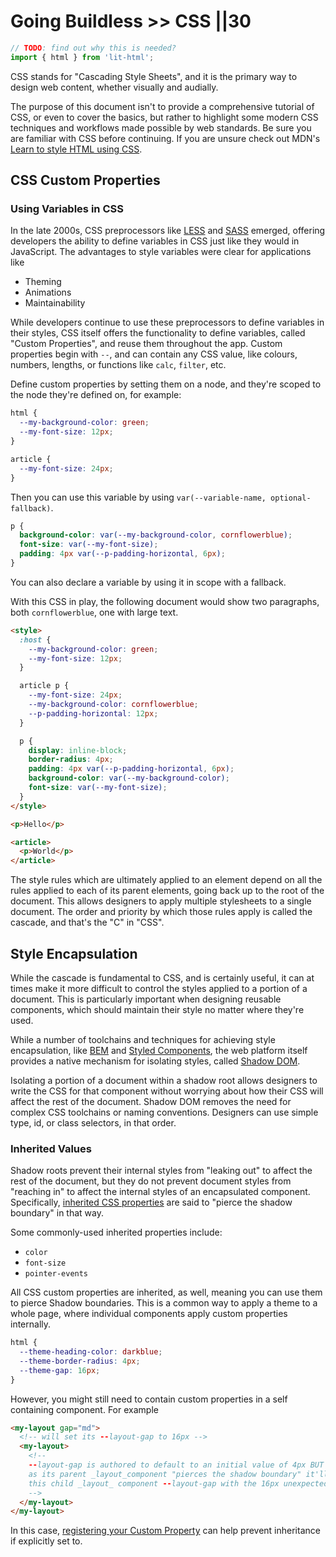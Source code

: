 # Going Buildless >> CSS ||30

```js script
// TODO: find out why this is needed?
import { html } from 'lit-html';
```

<abbr>CSS</abbr> stands for "Cascading Style Sheets", and it is the primary way to design web content, whether visually and audially.

The purpose of this document isn't to provide a comprehensive tutorial of CSS, or even to cover the basics, but rather to highlight some modern CSS techniques and workflows made possible by web standards. Be sure you are familiar with CSS before continuing. If you are unsure check out MDN's [Learn to style HTML using CSS](https://developer.mozilla.org/en-US/docs/Learn/CSS).

## CSS Custom Properties

### Using Variables in CSS

In the late 2000s, CSS preprocessors like [LESS](http://lesscss.org) and [SASS](https://sass-lang.com) emerged, offering developers the ability to define variables in CSS just like they would in JavaScript. The advantages to style variables were clear for applications like

- Theming
- Animations
- Maintainability

While developers continue to use these preprocessors to define variables in their styles, CSS itself offers the functionality to define variables, called "Custom Properties", and reuse them throughout the app. Custom properties begin with `--`, and can contain any CSS value, like colours, numbers, lengths, or functions like `calc`, `filter`, etc.

Define custom properties by setting them on a node, and they're scoped to the node they're defined on, for example:

```css
html {
  --my-background-color: green;
  --my-font-size: 12px;
}

article {
  --my-font-size: 24px;
}
```

Then you can use this variable by using `var(--variable-name, optional-fallback)`.

```css
p {
  background-color: var(--my-background-color, cornflowerblue);
  font-size: var(--my-font-size);
  padding: 4px var(--p-padding-horizontal, 6px);
}
```

You can also declare a variable by using it in scope with a fallback.

With this CSS in play, the following document would show two paragraphs, both `cornflowerblue`, one with large text.

```html preview-story
<style>
  :host {
    --my-background-color: green;
    --my-font-size: 12px;
  }

  article p {
    --my-font-size: 24px;
    --my-background-color: cornflowerblue;
    --p-padding-horizontal: 12px;
  }

  p {
    display: inline-block;
    border-radius: 4px;
    padding: 4px var(--p-padding-horizontal, 6px);
    background-color: var(--my-background-color);
    font-size: var(--my-font-size);
  }
</style>

<p>Hello</p>

<article>
  <p>World</p>
</article>
```

The style rules which are ultimately applied to an element depend on all the rules applied to each of its parent elements, going back up to the root of the document. This allows designers to apply multiple stylesheets to a single document. The order and priority by which those rules apply is called the cascade, and that's the "C" in "CSS".

## Style Encapsulation

While the cascade is fundamental to CSS, and is certainly useful, it can at times make it more difficult to control the styles applied to a portion of a document. This is particularly important when designing reusable components, which should maintain their style no matter where they're used.

While a number of toolchains and techniques for achieving style encapsulation, like [BEM](http://getbem.com/introduction/) and [Styled Components](https://github.com/styled-components/styled-components), the web platform itself provides a native mechanism for isolating styles, called [Shadow DOM](https://www.w3.org/TR/shadow-dom/).

Isolating a portion of a document within a shadow root allows designers to write the CSS for that component without worrying about how their CSS will affect the rest of the document. Shadow DOM removes the need for complex CSS toolchains or naming conventions. Designers can use simple type, id, or class selectors, in that order.

### Inherited Values

Shadow roots prevent their internal styles from "leaking out" to affect the rest of the document, but they do not prevent document styles from "reaching in" to affect the internal styles of an encapsulated component. Specifically, [inherited CSS properties](https://developer.mozilla.org/en-US/docs/Web/CSS/inheritance) are said to "pierce the shadow boundary" in that way.

Some commonly-used inherited properties include:

- `color`
- `font-size`
- `pointer-events`

All CSS custom properties are inherited, as well, meaning you can use them to pierce Shadow boundaries. This is a common way to apply a theme to a whole page, where individual components apply custom properties internally.

```CSS
html {
  --theme-heading-color: darkblue;
  --theme-border-radius: 4px;
  --theme-gap: 16px;
}
```

However, you might still need to contain custom properties in a self containing component.
For example

```html
<my-layout gap="md">
  <!-- will set its --layout-gap to 16px -->
  <my-layout>
    <!--
    --layout-gap is authored to default to an initial value of 4px BUT
    as its parent _layout_component "pierces the shadow boundary" it'll set
    this child _layout_ component --layout-gap with the 16px unexpectedly
    -->
  </my-layout>
</my-layout>
```

In this case, [registering your Custom Property](https://developer.mozilla.org/en-US/docs/Web/CSS/@property) can help prevent inheritance if explicitly set to.
